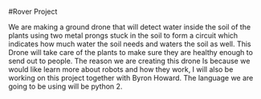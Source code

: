 #Rover Project
 
  We are making a ground  drone that will detect water inside the soil of the plants using two metal prongs stuck in the soil to form a circuit which indicates how much water the soil needs and waters the soil as well. This Drone will take care of the plants to make sure they are healthy enough to send out to people. The reason we are creating this drone Is because we would like learn more about robots and how they work, I will also be working on this project together with Byron Howard. The language we are going to be using will be python 2.
